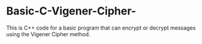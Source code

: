 # Basic-C-Vigener-Cipher-
This is C++ code for a basic program that can encrypt or decrypt  messages using the Vigener Cipher method. 
